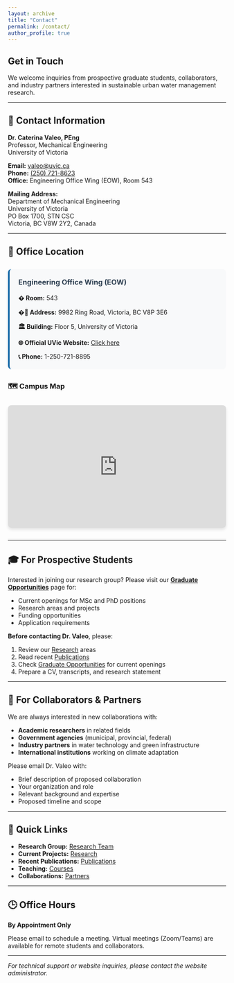 ```yaml
---
layout: archive
title: "Contact"
permalink: /contact/
author_profile: true
---
```


## Get in Touch

We welcome inquiries from prospective graduate students, collaborators, and industry partners interested in sustainable urban water management research.

---

## 📧 Contact Information

**Dr. Caterina Valeo, PEng**  
Professor, Mechanical Engineering  
University of Victoria

**Email:** [valeo@uvic.ca](mailto:valeo@uvic.ca)  
**Phone:** [(250) 721-8623](tel:+12507218623)  
**Office:** Engineering Office Wing (EOW), Room 543

**Mailing Address:**  
Department of Mechanical Engineering  
University of Victoria  
PO Box 1700, STN CSC  
Victoria, BC V8W 2Y2, Canada

---

## 🏢 Office Location

<div style="margin: 2em 0;">
  <div style="background: #f8f9fa; padding: 20px; border-radius: 8px; border-left: 4px solid #1a6ba8; margin-bottom: 1.5em;">
    <h3 style="margin-top: 0; color: #2c3e50;">Engineering Office Wing (EOW)</h3>
    <p style="margin-bottom: 0.5em;"><strong>� Room:</strong> 543</p>
    <p style="margin-bottom: 0.5em;"><strong>�📍 Address:</strong> 9982 Ring Road, Victoria, BC V8P 3E6</p>
    <p style="margin-bottom: 0.5em;"><strong>🏛️ Building:</strong> Floor 5, University of Victoria</p>
    <p style="margin-bottom: 0.5em;"><strong>🌐 Official UVic Website:</strong> <a href="https://www.uvic.ca/ecs/mechanical/faculty-and-staff/faculty/profiles/valeo-caterina.php" target="_blank">Click here</a></p>
    <p style="margin-bottom: 0;"><strong>📞 Phone:</strong> 1-250-721-8895</p>
  </div>
</div>

### 🗺️ Campus Map

<div style="position: relative; width: 100%; padding-bottom: 56.25%; height: 0; overflow: hidden; border-radius: 8px; box-shadow: 0 4px 6px rgba(0,0,0,0.1); margin: 2em 0;">
  <iframe 
    src="https://www.google.com/maps/embed?pb=!1m18!1m12!1m3!1d3975.638588945611!2d-123.31379708434442!3d48.46300297926138!2m3!1f0!2f0!3f0!3m2!1i1024!2i768!4f13.1!3m3!1m2!1s0x548f71535d1b7f53%3A0x7d45d8b8f9833ae5!2sEngineering%20Office%20Wing%2C%20University%20of%20Victoria!5e0!3m2!1sen!2sca!4v1635789012345!5m2!1sen!2sca" 
    style="position: absolute; top: 0; left: 0; width: 100%; height: 100%; border: 0;" 
    allowfullscreen="" 
    loading="lazy" 
    referrerpolicy="no-referrer-when-downgrade">
  </iframe>
</div>

---

## 🎓 For Prospective Students

Interested in joining our research group? Please visit our **[Graduate Opportunities](/CV/graduate-opportunities/)** page for:

- Current openings for MSc and PhD positions
- Research areas and projects
- Funding opportunities
- Application requirements

**Before contacting Dr. Valeo**, please:
1. Review our [Research](/CV/research/) areas
2. Read recent [Publications](/CV/publications/)
3. Check [Graduate Opportunities](/CV/graduate-opportunities/) for current openings
4. Prepare a CV, transcripts, and research statement

---

## 🤝 For Collaborators & Partners

We are always interested in new collaborations with:

- **Academic researchers** in related fields
- **Government agencies** (municipal, provincial, federal)
- **Industry partners** in water technology and green infrastructure
- **International institutions** working on climate adaptation

Please email Dr. Valeo with:
- Brief description of proposed collaboration
- Your organization and role
- Relevant background and expertise
- Proposed timeline and scope

---

## 🔗 Quick Links

- **Research Group:** [Research Team](/CV/research-team/)
- **Current Projects:** [Research](/CV/research/)
- **Recent Publications:** [Publications](/CV/publications/)
- **Teaching:** [Courses](/CV/teaching/)
- **Collaborations:** [Partners](/CV/collaborations/)

---

## 🕒 Office Hours

**By Appointment Only**

Please email to schedule a meeting. Virtual meetings (Zoom/Teams) are available for remote students and collaborators.

---

*For technical support or website inquiries, please contact the website administrator.*
